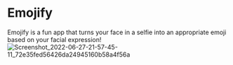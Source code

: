 
# Emojify
Emojify is a fun app that turns your face in a selfie into an appropriate emoji based on your facial expression!
![Screenshot_2022-06-27-21-57-45-11_72e35fed56426da24945160b58a4f56a](https://user-images.githubusercontent.com/66296461/176722991-e6c4116c-8ede-467e-b830-d07d40e15b49.jpg)

